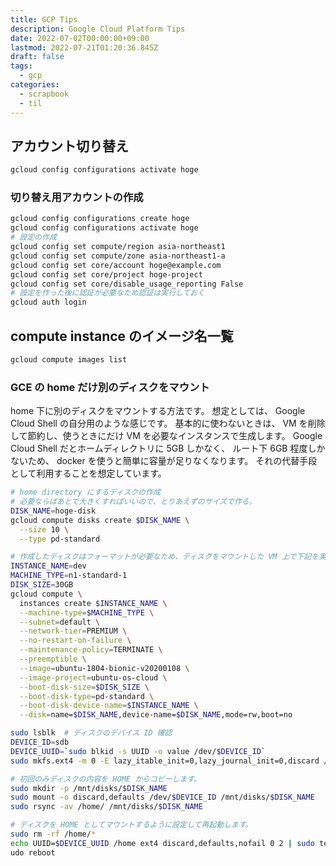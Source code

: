 ```yaml
---
title: GCP Tips
description: Google Cloud Platform Tips
date: 2022-07-02T00:00:00+09:00
lastmod: 2022-07-21T01:20:36.845Z
draft: false
tags:
  - gcp
categories:
  - scrapbook
  - til
---
```


## アカウント切り替え

```sh
gcloud config configurations activate hoge
```

### 切り替え用アカウントの作成

```sh
gcloud config configurations create hoge
gcloud config configurations activate hoge
# 設定の作成
gcloud config set compute/region asia-northeast1
gcloud config set compute/zone asia-northeast1-a
gcloud config set core/account hoge@example.com
gcloud config set core/project hoge-project
gcloud config set core/disable_usage_reporting False
# 設定を作った後に認証が必要なため認証は実行しておく
gcloud auth login
```

## compute instance のイメージ名一覧

```sh
gcloud compute images list
```

### GCE の home だけ別のディスクをマウント

home 下に別のディスクをマウントする方法です。
想定としては、 Google Cloud Shell の自分用のような感じです。
基本的に使わないときは、 VM を削除して節約し、使うときにだけ VM を必要なインスタンスで生成します。
Google Cloud Shell だとホームディレクトリに 5GB しかなく、
ルート下 6GB 程度しかないため、 docker を使うと簡単に容量が足りなくなります。
それの代替手段として利用することを想定しています。

```sh
# home directory にするディスクの作成
# 必要ならばあとで大きくすればいいので、とりあえずのサイズで作る。
DISK_NAME=hoge-disk
gcloud compute disks create $DISK_NAME \
  --size 10 \
  --type pd-standard

# 作成したディスクはフォーマットが必要なため、ディスクをマウントした VM 上で下記を実行します。
INSTANCE_NAME=dev
MACHINE_TYPE=n1-standard-1
DISK_SIZE=30GB
gcloud compute \
  instances create $INSTANCE_NAME \
  --machine-type=$MACHINE_TYPE \
  --subnet=default \
  --network-tier=PREMIUM \
  --no-restart-on-failure \
  --maintenance-policy=TERMINATE \
  --preemptible \
  --image=ubuntu-1804-bionic-v20200108 \
  --image-project=ubuntu-os-cloud \
  --boot-disk-size=$DISK_SIZE \
  --boot-disk-type=pd-standard \
  --boot-disk-device-name=$INSTANCE_NAME \
  --disk=name=$DISK_NAME,device-name=$DISK_NAME,mode=rw,boot=no

sudo lsblk  # ディスクのデバイス ID 確認
DEVICE_ID=sdb
DEVICE_UUID=`sudo blkid -s UUID -o value /dev/$DEVICE_ID`
sudo mkfs.ext4 -m 0 -E lazy_itable_init=0,lazy_journal_init=0,discard /dev/$DEVICE_ID

# 初回のみディスクの内容を HOME からコピーします。
sudo mkdir -p /mnt/disks/$DISK_NAME
sudo mount -o discard,defaults /dev/$DEVICE_ID /mnt/disks/$DISK_NAME
sudo rsync -av /home/ /mnt/disks/$DISK_NAME

# ディスクを HOME としてマウントするように設定して再起動します。
sudo rm -rf /home/*
echo UUID=$DEVICE_UUID /home ext4 discard,defaults,nofail 0 2 | sudo tee -a /etc/fstab
udo reboot
```

